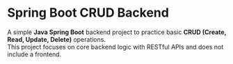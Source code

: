# Spring Boot CRUD Backend

A simple **Java Spring Boot** backend project to practice basic **CRUD (Create, Read, Update, Delete)** operations.  
This project focuses on core backend logic with RESTful APIs and does not include a frontend.
